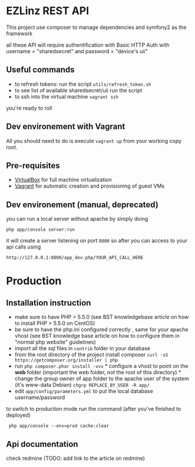 # EZLinz REST API

This project use composer to manage dependencies
and symfony2 as the framework

all these API will require authentification with  Basic HTTP Auth
with username = "sharedsecret"  and password = "device's uii"

## Useful commands
  * to refresh tokens: run the script `utils/refresh_token.sh`
  * to see list of available sharedsecret/uii run the script 
  * to ssh into the virtual machine `vagrant ssh`

you're ready to roll


## Dev environement with Vagrant

All you should need to do is execute `vagrant up` from your working copy root.

## Pre-requisites

* [VirtualBox](http://www.virtualbox.org/) for full machine virtualization
* [Vagrant](http://www.vagrantup.com/) for automatic creation and provisioning of guest VMs






## Dev environement  (manual, deprecated)

you can run a local server without apache by simply doing

```
php app/console server:run
```

it will create a server listening on port `8000`  so after you can access to your api calls using

```
http://127.0.0.1:8000/app_dev.php/YOUR_API_CALL_HERE
```

# Production
## Installation instruction

  * make sure to have PHP > 5.5.0 (see BST knowledgebase article on how to install PHP > 5.5.0 on CentOS)
  * be sure to have the php.ini configured correctly , same for your apache vhost (see BST knowledge base article on how to configure them in "normal php website" guidelines)
  * import all the sql files  in `contrib` folder in your database
  * from the root directory of the project install composer `curl -sS https://getcomposer.org/installer | php`
  * run `php composer.phar install -vvv` * configure a vhost to point on the **web** folder (important the web folder, not the root of this directory) * change the group owner of app folder to the apache user of the system (it's www-data Debian)  `chgrp REPLACE_BY_USER -R app/`
  * edit `app/config/parameters.yml` to put the local database username/password


to switch to production mode run the command (after you've finished to deployed)

```
 php app/console --env=prod cache:clear
```

## Api documentation

check redmine (TODO: add link to the article on redmine)
